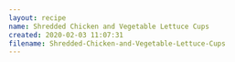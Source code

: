 ```yaml
---
layout: recipe
name: Shredded Chicken and Vegetable Lettuce Cups
created: 2020-02-03 11:07:31
filename: Shredded-Chicken-and-Vegetable-Lettuce-Cups
---
```

